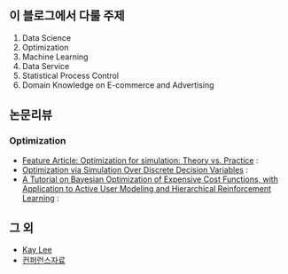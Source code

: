 ## 이 블로그에서 다룰 주제
1. Data Science 
2. Optimization
3. Machine Learning
4. Data Service
5. Statistical Process Control
6. Domain Knowledge on E-commerce and Advertising

## 논문리뷰 
### Optimization
- [Feature Article: Optimization for simulation: Theory vs. Practice]()
  : 
- [Optimization via Simulation Over Discrete Decision Variables]()
  : 
- [A Tutorial on Bayesian Optimization of Expensive Cost Functions, with Application to Active User Modeling and Hierarchical Reinforcement Learning]()
  : 


## 그 외 
- [Kay Lee](https://www.linkedin.com/in/kay-lee-12819b121/)
- [컨퍼런스자료](https://github.com/kaylee123/ConferenceMaterial)

